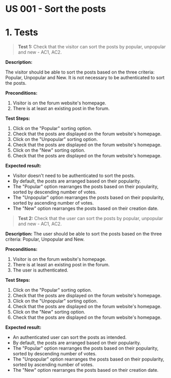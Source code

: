 # US 001 - Sort the posts

# 1. Tests 

>**Test 1:** Check that the visitor can sort the posts by popular, unpopular and new - AC1, AC2.

**Description:**

The visitor should be able to sort the posts based on the three criteria: Popular, Unpopular and New.
It is not necessary to be authenticated to sort the posts.

**Preconditions:**

1. Visitor is on the forum website's homepage.
2. There is at least an existing post in the forum.

**Test Steps:**

1. Click on the "Popular" sorting option.
2. Check that the posts are displayed on the forum website's homepage.
3. Click on the "Unpopular" sorting option.
4. Check that the posts are displayed on the forum website's homepage.
5. Click on the "New" sorting option.
6. Check that the posts are displayed on the forum website's homepage.

**Expected result:**

* Visitor doesn't need to be authenticated to sort the posts.
* By default, the posts are arranged based on their popularity. 
* The "Popular" option rearranges the posts based on their popularity, sorted by descending number of votes.
* The "Unpopular" option rearranges the posts based on their popularity, sorted by ascending number of votes.
* The "New" option rearranges the posts based on their creation date.

>**Test 2:** Check that the user can sort the posts by popular, unpopular and new - AC1, AC2.

**Description:**
The user should be able to sort the posts based on the three criteria: Popular, Unpopular and New.

**Preconditions:**
1. Visitor is on the forum website's homepage.
2. There is at least an existing post in the forum.
3. The user is authenticated.

**Test Steps:**

1. Click on the "Popular" sorting option.
2. Check that the posts are displayed on the forum website's homepage.
3. Click on the "Unpopular" sorting option.
4. Check that the posts are displayed on the forum website's homepage.
5. Click on the "New" sorting option.
6. Check that the posts are displayed on the forum website's homepage.

**Expected result:**

* An authenticated user can sort the posts as intended.
* By default, the posts are arranged based on their popularity. 
* The "Popular" option rearranges the posts based on their popularity, sorted by descending number of votes.
* The "Unpopular" option rearranges the posts based on their popularity, sorted by ascending number of votes.
* The "New" option rearranges the posts based on their creation date.


